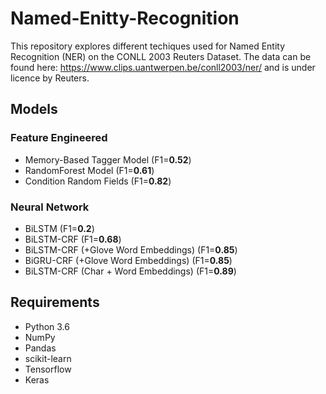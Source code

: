 # Named-Enitty-Recognition

This repository explores different techiques used for Named Entity Recognition (NER) on the CONLL 2003 Reuters Dataset. The data can be found here: https://www.clips.uantwerpen.be/conll2003/ner/ and is under licence by Reuters. 

## Models
### Feature Engineered
- Memory-Based Tagger Model (F1=**0.52**) 
- RandomForest Model (F1=**0.61**) 
- Condition Random Fields (F1=**0.82**) 

### Neural Network 
- BiLSTM (F1=**0.2**)
- BiLSTM-CRF (F1=**0.68**)
- BiLSTM-CRF (+Glove Word Embeddings) (F1=**0.85**)
- BiGRU-CRF (+Glove Word Embeddings) (F1=**0.85**)
- BiLSTM-CRF (Char + Word Embeddings) (F1=**0.89**)

## Requirements
- Python 3.6
- NumPy
- Pandas
- scikit-learn
- Tensorflow
- Keras
